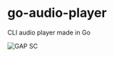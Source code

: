 # go-audio-player
CLI audio player made in Go

![GAP SC](https://github.com/lorik-dev/go-audio-player/assets/67200560/394b045c-52ba-4521-97c1-8a7d9065bc93)
